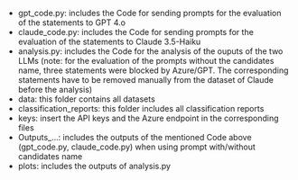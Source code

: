 - gpt_code.py: includes the Code for sending prompts for the evaluation of the statements to GPT 4.o
- claude_code.py: includes the Code for sending prompts for the evaluation of the statements to Claude 3.5-Haiku
- analysis.py: includes the Code for the analysis of the ouputs of the two LLMs (note: for the evaluation of the prompts without the candidates name, three statements were blocked by Azure/GPT. The corresponding statements have to be removed manually from the dataset of Claude before the analysis)
- data: this folder contains all datasets
- classification_reports: this folder includes all classification reports
- keys: insert the API keys and the Azure endpoint in the corresponding files
- Outputs_...: includes the outputs of the mentioned Code above (gpt_code.py, claude_code.py) when using prompt with/without candidates name
- plots: includes the outputs of analysis.py
